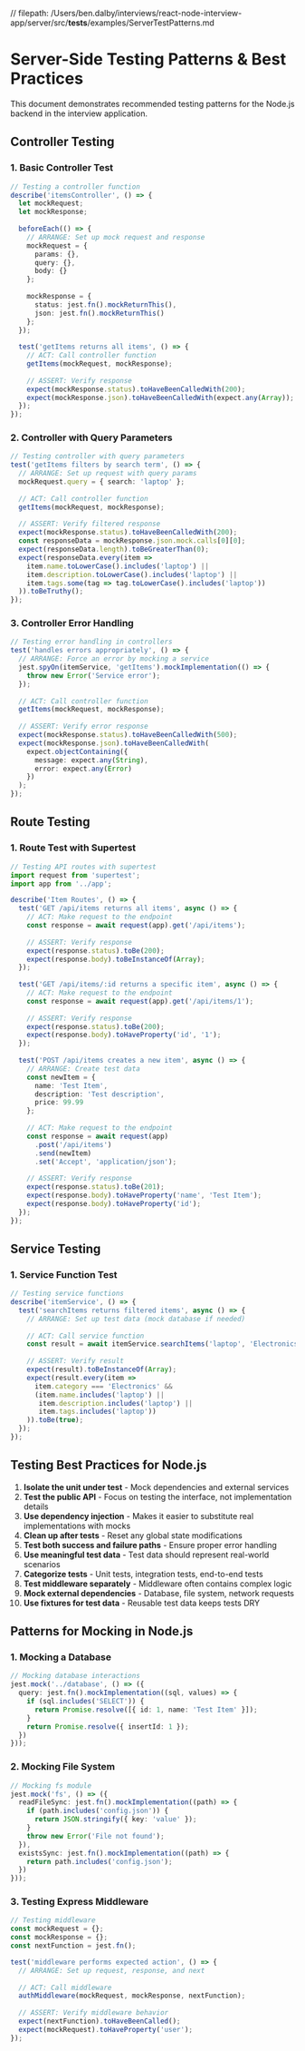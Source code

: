 // filepath: /Users/ben.dalby/interviews/react-node-interview-app/server/src/__tests__/examples/ServerTestPatterns.md
# Server-Side Testing Patterns & Best Practices

This document demonstrates recommended testing patterns for the Node.js backend in the interview application.

## Controller Testing

### 1. Basic Controller Test

```typescript
// Testing a controller function
describe('itemsController', () => {
  let mockRequest;
  let mockResponse;
  
  beforeEach(() => {
    // ARRANGE: Set up mock request and response
    mockRequest = {
      params: {},
      query: {},
      body: {}
    };
    
    mockResponse = {
      status: jest.fn().mockReturnThis(),
      json: jest.fn().mockReturnThis()
    };
  });
  
  test('getItems returns all items', () => {
    // ACT: Call controller function
    getItems(mockRequest, mockResponse);
    
    // ASSERT: Verify response
    expect(mockResponse.status).toHaveBeenCalledWith(200);
    expect(mockResponse.json).toHaveBeenCalledWith(expect.any(Array));
  });
});
```

### 2. Controller with Query Parameters

```typescript
// Testing controller with query parameters
test('getItems filters by search term', () => {
  // ARRANGE: Set up request with query params
  mockRequest.query = { search: 'laptop' };
  
  // ACT: Call controller function
  getItems(mockRequest, mockResponse);
  
  // ASSERT: Verify filtered response
  expect(mockResponse.status).toHaveBeenCalledWith(200);
  const responseData = mockResponse.json.mock.calls[0][0];
  expect(responseData.length).toBeGreaterThan(0);
  expect(responseData.every(item => 
    item.name.toLowerCase().includes('laptop') ||
    item.description.toLowerCase().includes('laptop') ||
    item.tags.some(tag => tag.toLowerCase().includes('laptop'))
  )).toBeTruthy();
});
```

### 3. Controller Error Handling

```typescript
// Testing error handling in controllers
test('handles errors appropriately', () => {
  // ARRANGE: Force an error by mocking a service
  jest.spyOn(itemService, 'getItems').mockImplementation(() => {
    throw new Error('Service error');
  });
  
  // ACT: Call controller function
  getItems(mockRequest, mockResponse);
  
  // ASSERT: Verify error response
  expect(mockResponse.status).toHaveBeenCalledWith(500);
  expect(mockResponse.json).toHaveBeenCalledWith(
    expect.objectContaining({
      message: expect.any(String),
      error: expect.any(Error)
    })
  );
});
```

## Route Testing

### 1. Route Test with Supertest

```typescript
// Testing API routes with supertest
import request from 'supertest';
import app from '../app';

describe('Item Routes', () => {
  test('GET /api/items returns all items', async () => {
    // ACT: Make request to the endpoint
    const response = await request(app).get('/api/items');
    
    // ASSERT: Verify response
    expect(response.status).toBe(200);
    expect(response.body).toBeInstanceOf(Array);
  });
  
  test('GET /api/items/:id returns a specific item', async () => {
    // ACT: Make request to the endpoint
    const response = await request(app).get('/api/items/1');
    
    // ASSERT: Verify response
    expect(response.status).toBe(200);
    expect(response.body).toHaveProperty('id', '1');
  });
  
  test('POST /api/items creates a new item', async () => {
    // ARRANGE: Create test data
    const newItem = {
      name: 'Test Item',
      description: 'Test description',
      price: 99.99
    };
    
    // ACT: Make request to the endpoint
    const response = await request(app)
      .post('/api/items')
      .send(newItem)
      .set('Accept', 'application/json');
    
    // ASSERT: Verify response
    expect(response.status).toBe(201);
    expect(response.body).toHaveProperty('name', 'Test Item');
    expect(response.body).toHaveProperty('id');
  });
});
```

## Service Testing

### 1. Service Function Test

```typescript
// Testing service functions
describe('itemService', () => {
  test('searchItems returns filtered items', async () => {
    // ARRANGE: Set up test data (mock database if needed)
    
    // ACT: Call service function
    const result = await itemService.searchItems('laptop', 'Electronics');
    
    // ASSERT: Verify result
    expect(result).toBeInstanceOf(Array);
    expect(result.every(item => 
      item.category === 'Electronics' && 
      (item.name.includes('laptop') || 
       item.description.includes('laptop') || 
       item.tags.includes('laptop'))
    )).toBe(true);
  });
});
```

## Testing Best Practices for Node.js

1. **Isolate the unit under test** - Mock dependencies and external services
2. **Test the public API** - Focus on testing the interface, not implementation details
3. **Use dependency injection** - Makes it easier to substitute real implementations with mocks
4. **Clean up after tests** - Reset any global state modifications
5. **Test both success and failure paths** - Ensure proper error handling
6. **Use meaningful test data** - Test data should represent real-world scenarios
7. **Categorize tests** - Unit tests, integration tests, end-to-end tests
8. **Test middleware separately** - Middleware often contains complex logic
9. **Mock external dependencies** - Database, file system, network requests
10. **Use fixtures for test data** - Reusable test data keeps tests DRY

## Patterns for Mocking in Node.js

### 1. Mocking a Database

```typescript
// Mocking database interactions
jest.mock('../database', () => ({
  query: jest.fn().mockImplementation((sql, values) => {
    if (sql.includes('SELECT')) {
      return Promise.resolve([{ id: 1, name: 'Test Item' }]);
    }
    return Promise.resolve({ insertId: 1 });
  })
}));
```

### 2. Mocking File System

```typescript
// Mocking fs module
jest.mock('fs', () => ({
  readFileSync: jest.fn().mockImplementation((path) => {
    if (path.includes('config.json')) {
      return JSON.stringify({ key: 'value' });
    }
    throw new Error('File not found');
  }),
  existsSync: jest.fn().mockImplementation((path) => {
    return path.includes('config.json');
  })
}));
```

### 3. Testing Express Middleware

```typescript
// Testing middleware
const mockRequest = {};
const mockResponse = {};
const nextFunction = jest.fn();

test('middleware performs expected action', () => {
  // ARRANGE: Set up request, response, and next
  
  // ACT: Call middleware
  authMiddleware(mockRequest, mockResponse, nextFunction);
  
  // ASSERT: Verify middleware behavior
  expect(nextFunction).toHaveBeenCalled();
  expect(mockRequest).toHaveProperty('user');
});
```
